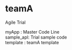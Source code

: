 # teamA
Agile Trial

myApp     : Master Code Line  
sample_apl: Trial sample code  
template  : teamA template  
